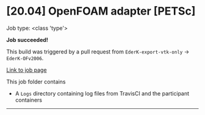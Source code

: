 # [20.04] OpenFOAM adapter [PETSc]

Job type: <class 'type'>



**Job succeeded!**



This build was triggered by a pull request from `EderK-export-vtk-only` → `EderK-OFv2006`.



[Link to job page]({[job_link]})


This job folder contains
- A `Logs` directory containing log files from TravisCI and the participant containers


---

